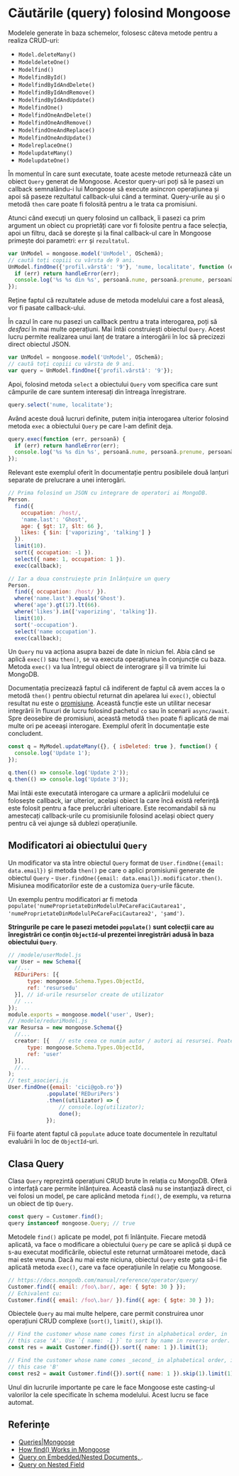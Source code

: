 # Căutările (query) folosind Mongoose

Modelele generate în baza schemelor, folosesc câteva metode pentru a realiza CRUD-uri:

- `Model.deleteMany()`
- `ModeldeleteOne()`
- `Modelfind()`
- `ModelfindById()`
- `ModelfindByIdAndDelete()`
- `ModelfindByIdAndRemove()`
- `ModelfindByIdAndUpdate()`
- `ModelfindOne()`
- `ModelfindOneAndDelete()`
- `ModelfindOneAndRemove()`
- `ModelfindOneAndReplace()`
- `ModelfindOneAndUpdate()`
- `ModelreplaceOne()`
- `ModelupdateMany()`
- `ModelupdateOne()`

În momentul în care sunt executate, toate aceste metode returnează câte un obiect `Query` generat de Mongoose. Acestor query-uri poți să le pasezi un callback semnalându-i lui Mongoose să execute asincron operațiunea și apoi să paseze rezultatul callback-ului când a terminat. Query-urile au și o metodă `then` care poate fi folosită pentru a le trata ca promisiuni.

Atunci când execuți un query folosind un callback, îi pasezi ca prim argument un obiect cu proprietăți care vor fi folosite pentru a face selecția, apoi un filtru, dacă se dorește și la final callback-ul care în Mongoose primește doi parametri: `err` și `rezultatul`.

```javascript
var UnModel = mongoose.model('UnModel', OSchemă);
// caută toți copiii cu vârsta de 9 ani.
UnModel.findOne({'profil.vârstă': '9'}, 'nume, localitate', function (err, persoană) {
  if (err) return handleError(err);
  console.log('%s %s din %s', persoană.nume, persoană.prenume, persoană.localitate);
});
```

Reține faptul că rezultatele aduse de metoda modelului care a fost aleasă, vor fi pasate callback-ului.

În cazul în care nu pasezi un callback pentru a trata interogarea, poți să *desfaci* în mai multe operațiuni. Mai întâi construiești obiectul `Query`. Acest lucru permite realizarea unui lanț de tratare a interogării în loc să precizezi direct obiectul JSON.

```javascript
var UnModel = mongoose.model('UnModel', OSchemă);
// caută toți copiii cu vârsta de 9 ani.
var query = UnModel.findOne({'profil.vârstă': '9'});
```

Apoi, folosind metoda `select` a obiectului `Query` vom specifica care sunt câmpurile de care suntem interesați din întreaga înregistrare.

```javascript
query.select('nume, localitate');
```

Având aceste două lucruri definite, putem iniția interogarea ulterior folosind metoda `exec` a obiectului `Query` pe care l-am definit deja.

```javascript
query.exec(function (err, persoană) {
  if (err) return handleError(err);
  console.log('%s %s din %s', persoană.nume, persoană.prenume, persoană.localitate);
});
```

Relevant este exemplul oferit în documentație pentru posibilele două lanțuri separate de prelucrare a unei interogări.

```javascript
// Prima folosind un JSON cu integrare de operatori ai MongoDB.
Person.
  find({
    occupation: /host/,
    'name.last': 'Ghost',
    age: { $gt: 17, $lt: 66 },
    likes: { $in: ['vaporizing', 'talking'] }
  }).
  limit(10).
  sort({ occupation: -1 }).
  select({ name: 1, occupation: 1 }).
  exec(callback);

// Iar a doua construiește prin înlănțuire un query
Person.
  find({ occupation: /host/ }).
  where('name.last').equals('Ghost').
  where('age').gt(17).lt(66).
  where('likes').in(['vaporizing', 'talking']).
  limit(10).
  sort('-occupation').
  select('name occupation').
  exec(callback);
```

Un `Query` nu va acționa asupra bazei de date în niciun fel. Abia când se aplică `exec()` sau `then()`, se va executa operațiunea în conjuncție cu baza. Metoda `exec()` va lua întregul obiect de interograre și îl va trimite lui MongoDB.

Documentația precizează faptul că indiferent de faptul că avem acces la o metodă `then()` pentru obiectul returnat din apelarea lui `exec()`, obiectul resultat nu este o [promisiune](https://mongoosejs.com/docs/queries.html#queries-are-not-promises). Această funcție este un utilitar necesar integrării în fluxuri de lucru folosind pachetul `co` sau în scenarii `async/await`. Spre deosebire de promisiuni, această metodă `then` poate fi aplicată de mai multe ori pe aceeași interogare. Exemplul oferit în documentație este concludent.

```javascript
const q = MyModel.updateMany({}, { isDeleted: true }, function() {
  console.log('Update 1');
});

q.then(() => console.log('Update 2'));
q.then(() => console.log('Update 3'));
```

Mai întâi este executată interogare ca urmare a aplicării modelului ce folosește callback, iar ulterior, același obiect la care încă există referință este folosit pentru a face prelucrări ulterioare. Este recomandabil să nu amestecați callback-urile cu promisiunile folosind același obiect query pentru că vei ajunge să dublezi operațiunile.

## Modificatori ai obiectului `Query`

Un modificator va sta între obiectul `Query` format de `User.findOne({email: data.email})` și metoda `then()` pe care o aplici promisiunii generate de obiectul `Query` - `User.findOne({email: data.email}).modificator.then()`. Misiunea modificatorilor este de a customiza `Query`-urile făcute.

Un exemplu pentru modificatori ar fi metoda `populate('numeProprietateDinModelulPeCareFaciCautarea1', 'numeProprietateDinModelulPeCareFaciCautarea2', 'șamd')`.

**Stringurile pe care le pasezi metodei `populate()` sunt colecții care au înregistrări ce conțin `ObjectId`-ul prezentei înregistrări adusă în baza obiectului `Query`**.

```javascript
// /modele/userModel.js
var User = new Schema({
  //...
  REDuriPers: [{
      type: mongoose.Schema.Types.ObjectId,
      ref: 'resursedu'
  }], // id-urile resurselor create de utilizator
  // ...
});
module.exports = mongoose.model('user', User);
// /modele/reduriModel.js
var Resursa = new mongoose.Schema({}
  //...
  creator: [{   // este ceea ce numim autor / autori ai resursei. Poate fi unul sau mai mulți. Este o colecție de id-uri de utilizatori.
      type: mongoose.Schema.Types.ObjectId,
      ref: 'user'
  }],
  //...
);
// test_asocieri.js
User.findOne({email: 'cici@gob.ro'})
            .populate('REDuriPers')
            .then((utilizator) => {
                // console.log(utilizator);
                done();
            });
```

Fii foarte atent faptul că `populate` aduce toate documentele în rezultatul evaluării în loc de `ObjectId`-uri.

## Clasa Query

Clasa `Query` reprezintă operațiuni CRUD brute în relația cu MongoDB. Oferă o interfață care permite înlănțuirea. Această clasă nu se instanțiază direct, ci vei folosi un model, pe care aplicând metoda `find()`, de exemplu, va returna un obiect de tip `Query`.

```javascript
const query = Customer.find();
query instanceof mongoose.Query; // true
```

Metodele `find()` aplicate pe model, pot fi înlănțuite. Fiecare metodă aplicată, va face o modificare a obiectului `Query` pe care se aplică și după ce s-au executat modificările, obiectul este returnat următoarei metode, dacă mai este vreuna. Dacă nu mai este niciuna, obiectul `Query` este gata să-i fie aplicată metoda `exec()`, care va face operațiunile în relație cu Mongoose.

```javascript
// https://docs.mongodb.com/manual/reference/operator/query/
Customer.find({ email: /foo\.bar/, age: { $gte: 30 } });
// Echivalent cu:
Customer.find({ email: /foo\.bar/ }).find({ age: { $gte: 30 } });
```

Obiectele `Query` au mai multe helpere, care permit construirea unor operațiuni CRUD complexe (`sort()`, `limit()`, `skip()`).

```javascript
// Find the customer whose name comes first in alphabetical order, in
// this case 'A'. Use `{ name: -1 }` to sort by name in reverse order.
const res = await Customer.find({}).sort({ name: 1 }).limit(1);

// Find the customer whose name comes _second_ in alphabetical order, in
// this case 'B'
const res2 = await Customer.find({}).sort({ name: 1 }).skip(1).limit(1);
```

Unul din lucrurile importante pe care le face Mongoose este casting-ul valorilor la cele specificate în schema modelului. Acest lucru se face automat.

## Referințe

- [Queries|Mongoose](https://mongoosejs.com/docs/queries.html)
- [How find() Works in Mongoose](http://thecodebarbarian.com/how-find-works-in-mongoose.html)
- [Query on Embedded/Nested Documents, ](https://docs.mongodb.com/manual/tutorial/query-embedded-documents/).
- [Query on Nested Field](https://docs.mongodb.com/manual/tutorial/query-embedded-documents/#query-on-nested-field)
